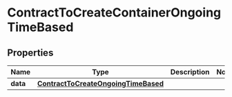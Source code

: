 

# ContractToCreateContainerOngoingTimeBased


## Properties

| Name | Type | Description | Notes |
|------------ | ------------- | ------------- | -------------|
|**data** | [**ContractToCreateOngoingTimeBased**](ContractToCreateOngoingTimeBased.md) |  |  |



